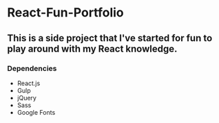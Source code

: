 # React-Fun-Portfolio

## This is a side project that I've started for fun to play around with my React knowledge. 

### Dependencies
* React.js
* Gulp
* jQuery
* Sass
* Google Fonts


